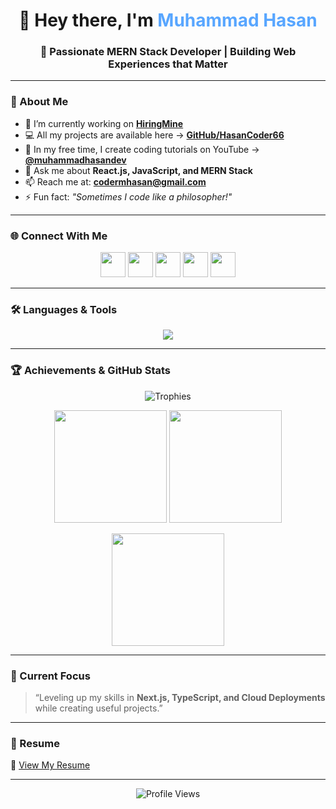 <!-- Modern Dark Theme Profile by ChatGPT for Muhammad Hasan -->


<h1 align="center">👋 Hey there, I'm <span style="color:#58a6ff;">Muhammad Hasan</span></h1>
<h3 align="center">🚀 Passionate MERN Stack Developer | Building Web Experiences that Matter</h3>

---

### 💫 About Me

- 🔭 I’m currently working on [**HiringMine**](https://www.hiringmine.com/)
- 💻 All my projects are available here → [**GitHub/HasanCoder66**](https://github.com/HasanCoder66)
- 🎥 In my free time, I create coding tutorials on YouTube → [**@muhammadhasandev**](https://www.youtube.com/@muhammadhasandev)
- 💬 Ask me about **React.js, JavaScript, and MERN Stack**
- 📫 Reach me at: **codermhasan@gmail.com**
- ⚡ Fun fact: *"Sometimes I code like a philosopher!"*

---

### 🌐 Connect With Me
<p align="center">
  <a href="https://www.linkedin.com/in/hasancoder66/" target="_blank"><img src="https://skillicons.dev/icons?i=linkedin" height="40" /></a>
  <a href="https://web.facebook.com/HasanCoder66" target="_blank"><img src="https://skillicons.dev/icons?i=facebook" height="40" /></a>
  <a href="https://www.instagram.com/hasancoder66/" target="_blank"><img src="https://skillicons.dev/icons?i=instagram" height="40" /></a>
  <a href="https://www.youtube.com/@hasanscode" target="_blank"><img src="https://skillicons.dev/icons?i=youtube" height="40" /></a>
  <a href="https://leetcode.com/codermhasn" target="_blank"><img src="https://skillicons.dev/icons?i=leetcode" height="40" /></a>
</p>

---

### 🛠️ Languages & Tools
<p align="center">
  <img src="https://skillicons.dev/icons?i=html,css,js,ts,react,nextjs,nodejs,express,mongodb,redux,tailwind,bootstrap,firebase,git,postman,illustrator" />
</p>

---

### 🏆 Achievements & GitHub Stats
<p align="center">
  <img src="https://github-profile-trophy.vercel.app/?username=HasanCoder66&theme=darkhub&row=1&margin-w=15" alt="Trophies" />
</p>

<p align="center">
  <img src="https://github-readme-stats.vercel.app/api?username=HasanCoder66&show_icons=true&theme=tokyonight" height="180"/>
  <img src="https://github-readme-stats.vercel.app/api/top-langs/?username=HasanCoder66&layout=compact&theme=tokyonight" height="180"/>
</p>

<p align="center">
  <img src="https://streak-stats.demolab.com?user=HasanCoder66&theme=tokyonight" height="180" />
</p>

---

### 🧠 Current Focus
> “Leveling up my skills in **Next.js, TypeScript, and Cloud Deployments** while creating useful projects.”

---

### 💼 Resume
📄 [View My Resume](https://drive.google.com/file/d/1KrllxxgMv-FzwpfggjAgUoTBc0hRxnG8/view?usp=sharing)

---

<p align="center">
  <img src="https://komarev.com/ghpvc/?username=hasancoder66&label=Profile+Views&color=58a6ff&style=flat-square" alt="Profile Views"/>
</p>
